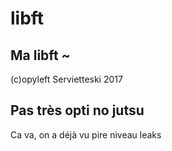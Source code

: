 # libft

## Ma libft ~

(c)opyleft Servietteski 2017

## Pas très opti no jutsu

Ca va, on a déjà vu pire niveau leaks
